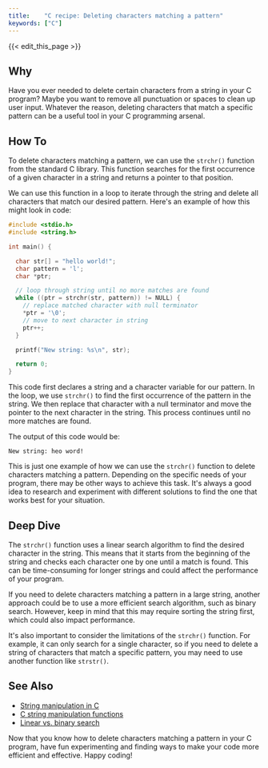 ```yaml
---
title:    "C recipe: Deleting characters matching a pattern"
keywords: ["C"]
---
```


{{< edit_this_page >}}

## Why

Have you ever needed to delete certain characters from a string in your C program? Maybe you want to remove all punctuation or spaces to clean up user input. Whatever the reason, deleting characters that match a specific pattern can be a useful tool in your C programming arsenal.

## How To

To delete characters matching a pattern, we can use the `strchr()` function from the standard C library. This function searches for the first occurrence of a given character in a string and returns a pointer to that position.

We can use this function in a loop to iterate through the string and delete all characters that match our desired pattern. Here's an example of how this might look in code:

```C
#include <stdio.h>
#include <string.h>

int main() {

  char str[] = "hello world!";
  char pattern = 'l';
  char *ptr;

  // loop through string until no more matches are found
  while ((ptr = strchr(str, pattern)) != NULL) {
    // replace matched character with null terminator
    *ptr = '\0';
    // move to next character in string
    ptr++;
  }

  printf("New string: %s\n", str);

  return 0;
}
```

This code first declares a string and a character variable for our pattern. In the loop, we use `strchr()` to find the first occurrence of the pattern in the string. We then replace that character with a null terminator and move the pointer to the next character in the string. This process continues until no more matches are found.

The output of this code would be:

```
New string: heo word!
```

This is just one example of how we can use the `strchr()` function to delete characters matching a pattern. Depending on the specific needs of your program, there may be other ways to achieve this task. It's always a good idea to research and experiment with different solutions to find the one that works best for your situation.

## Deep Dive

The `strchr()` function uses a linear search algorithm to find the desired character in the string. This means that it starts from the beginning of the string and checks each character one by one until a match is found. This can be time-consuming for longer strings and could affect the performance of your program.

If you need to delete characters matching a pattern in a large string, another approach could be to use a more efficient search algorithm, such as binary search. However, keep in mind that this may require sorting the string first, which could also impact performance.

It's also important to consider the limitations of the `strchr()` function. For example, it can only search for a single character, so if you need to delete a string of characters that match a specific pattern, you may need to use another function like `strstr()`.

## See Also

- [String manipulation in C](https://www.geeksforgeeks.org/string-manipulations-in-c-with-examples/)
- [C string manipulation functions](https://www.tutorialspoint.com/c_standard_library/string_h.htm)
- [Linear vs. binary search](https://www.geeksforgeeks.org/linear-search-vs-binary-search/)

Now that you know how to delete characters matching a pattern in your C program, have fun experimenting and finding ways to make your code more efficient and effective. Happy coding!